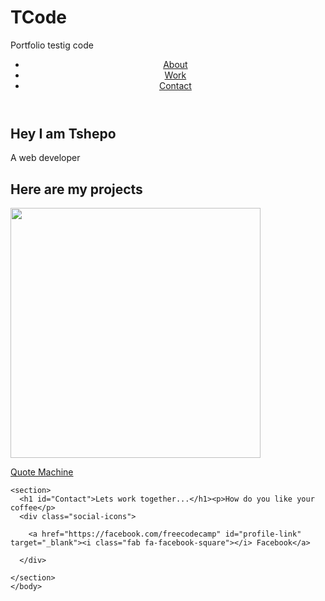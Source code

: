 # TCode
Portfolio testig code
<!DOCTYPE html>
<html lang="en">
  <head>
    <meta charset="UTF-8"/>
    <meta name="viewport" content="width=device-width, intial-scale=1.0"/>
    <link rel="stylesheet" href="styles.css"/>
    <title>Personal Portfolio</title>
    </head>
    <body>
      <header>
      <nav id="navbar">
<ul>
    <li><a href="#About">About</a></li>
    <li><a href="#Work">Work</a></li>
    <li><a href="#Contact">Contact</a></li>

  </ul>
  </nav>
  </header>
<section class="welcome-section" id="welcome-section">
  
<h1 class="heading" id="About" >Hey I am Tshepo</h1>
<p class="sub-heading">A web developer</p>

  </section>

  <section class="projects" id="projects">
    <h1 class="project-tile" id="Work">Here are my projects</h1>
<a href="https://codepen.io/freeCodeCamp/full/qRZeGZ" target="_blank"><img src="https://cdn.freecodecamp.org/testable-projects-fcc/images/random-quote-machine.png"
width="400" /><p>Quote Machine</p></a>
    </section>

    <section>
      <h1 id="Contact">Lets work together...</h1><p>How do you like your coffee</p>
      <div class="social-icons">
        
        <a href="https://facebook.com/freecodecamp" id="profile-link" target="_blank"><i class="fab fa-facebook-square"></i> Facebook</a>
        
      </div>

    </section>
    </body>
  </html>
